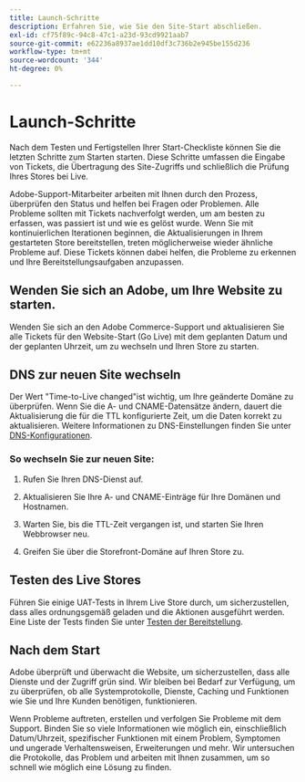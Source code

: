 ```yaml
---
title: Launch-Schritte
description: Erfahren Sie, wie Sie den Site-Start abschließen.
exl-id: cf75f89c-94c8-47c1-a23d-93cd9921aab7
source-git-commit: e62236a8937ae1dd10df3c736b2e945be155d236
workflow-type: tm+mt
source-wordcount: '344'
ht-degree: 0%

---
```


# Launch-Schritte

Nach dem Testen und Fertigstellen Ihrer Start-Checkliste können Sie die letzten Schritte zum Starten starten. Diese Schritte umfassen die Eingabe von Tickets, die Übertragung des Site-Zugriffs und schließlich die Prüfung Ihres Stores bei Live.

Adobe-Support-Mitarbeiter arbeiten mit Ihnen durch den Prozess, überprüfen den Status und helfen bei Fragen oder Problemen. Alle Probleme sollten mit Tickets nachverfolgt werden, um am besten zu erfassen, was passiert ist und wie es gelöst wurde. Wenn Sie mit kontinuierlichen Iterationen beginnen, die Aktualisierungen in Ihrem gestarteten Store bereitstellen, treten möglicherweise wieder ähnliche Probleme auf. Diese Tickets können dabei helfen, die Probleme zu erkennen und Ihre Bereitstellungsaufgaben anzupassen.

## Wenden Sie sich an Adobe, um Ihre Website zu starten.

Wenden Sie sich an den Adobe Commerce-Support und aktualisieren Sie alle Tickets für den Website-Start (Go Live) mit dem geplanten Datum und der geplanten Uhrzeit, um zu wechseln und Ihren Store zu starten.

## DNS zur neuen Site wechseln

Der Wert &quot;Time-to-Live changed&quot;ist wichtig, um Ihre geänderte Domäne zu überprüfen. Wenn Sie die A- und CNAME-Datensätze ändern, dauert die Aktualisierung die für die TTL konfigurierte Zeit, um die Daten korrekt zu aktualisieren. Weitere Informationen zu DNS-Einstellungen finden Sie unter [DNS-Konfigurationen](checklist.md#update-dns-configuration-with-production-settings).

### So wechseln Sie zur neuen Site:

1. Rufen Sie Ihren DNS-Dienst auf.

1. Aktualisieren Sie Ihre A- und CNAME-Einträge für Ihre Domänen und Hostnamen.

1. Warten Sie, bis die TTL-Zeit vergangen ist, und starten Sie Ihren Webbrowser neu.

1. Greifen Sie über die Storefront-Domäne auf Ihren Store zu.

## Testen des Live Stores

Führen Sie einige UAT-Tests in Ihrem Live Store durch, um sicherzustellen, dass alles ordnungsgemäß geladen und die Aktionen ausgeführt werden. Eine Liste der Tests finden Sie unter [Testen der Bereitstellung](../test/staging-and-production.md#complete-uat-testing).

## Nach dem Start

Adobe überprüft und überwacht die Website, um sicherzustellen, dass alle Dienste und der Zugriff grün sind. Wir bleiben bei Bedarf zur Verfügung, um zu überprüfen, ob alle Systemprotokolle, Dienste, Caching und Funktionen wie Sie und Ihre Kunden benötigen, funktionieren.

Wenn Probleme auftreten, erstellen und verfolgen Sie Probleme mit dem Support. Binden Sie so viele Informationen wie möglich ein, einschließlich Datum/Uhrzeit, spezifischer Funktionen mit einem Problem, Symptomen und ungerade Verhaltensweisen, Erweiterungen und mehr. Wir untersuchen die Protokolle, das Problem und arbeiten mit Ihnen zusammen, um so schnell wie möglich eine Lösung zu finden.
